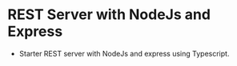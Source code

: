 # REST Server with NodeJs and Express

* Starter REST server with NodeJs and express using Typescript.
